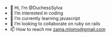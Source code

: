 - 👋 Hi, I’m @DuchessSylva
- 👀 I’m interested in coding
- 🌱 I’m currently learning javascript
- 💞️ I’m looking to collaborate on ruby on rails
- 📫 How to reach me zama.mlomo@gmail.com

<!---
DuchessSylva/DuchessSylva is a ✨ special ✨ repository because its `README.md` (this file) appears on your GitHub profile.
You can click the Preview link to take a look at your changes.
--->
